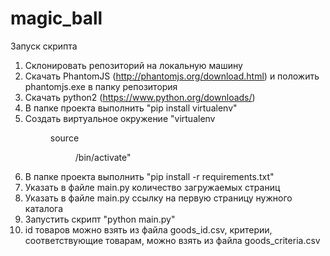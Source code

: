 # magic_ball

Запуск скрипта

1. Склонировать репозиторий на локальную машину
2. Скачать PhantomJS (http://phantomjs.org/download.html) и положить phantomjs.exe в папку репозитория
3. Скачать python2 (https://www.python.org/downloads/)
4. В папке проекта выполнить "pip install virtualenv"
5. Создать виртуальное окружение "virtualenv <DIR>source<DIR>/bin/activate"
6. В папке проекта выполнить "pip install -r requirements.txt"
7. Указать в файле main.py количество загружаемых страниц
8. Указать в файле main.py ссылку на первую страницу нужного каталога
9. Запустить скрипт "python main.py"
10. id товаров можно взять из файла goods_id.csv, критерии, соответствующие товарам, можно взять из файла goods_criteria.csv
